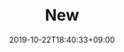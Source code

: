 ---
title: "New"
date: 2019-10-22T18:40:33+09:00
draft: false
categories: ["Tech"]
tags: ["git","hugo","go"]
Authors: "watarona"
---